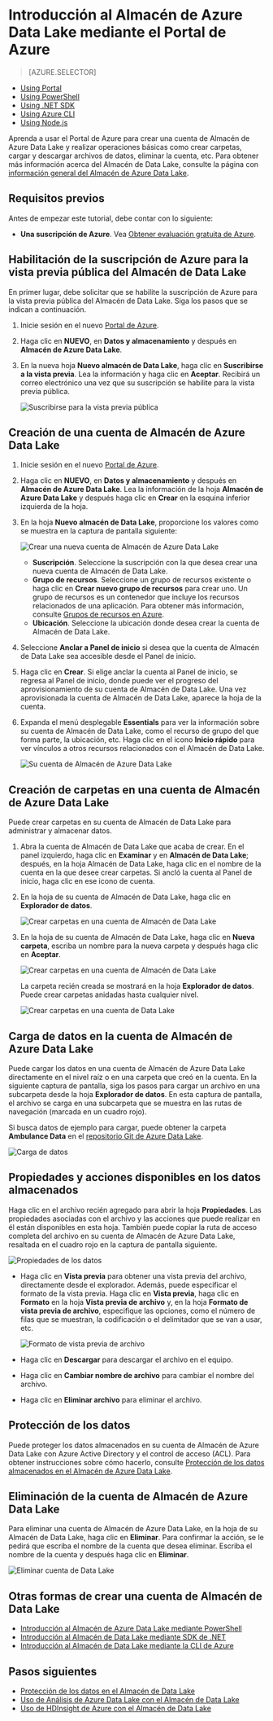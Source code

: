 <properties 
   pageTitle="Introducción al Almacén de Data Lake | Azure" 
   description="Use el portal para crear una cuenta de Almacén de Data Lake y realizar operaciones básicas en Almacén de Data Lake" 
   services="data-lake-store" 
   documentationCenter="" 
   authors="nitinme" 
   manager="paulettm" 
   editor="cgronlun"/>
 
<tags
   ms.service="data-lake-store"
   ms.devlang="na"
   ms.topic="hero-article"
   ms.tgt_pltfrm="na"
   ms.workload="big-data" 
   ms.date="01/04/2016"
   ms.author="nitinme"/>

# Introducción al Almacén de Azure Data Lake mediante el Portal de Azure

> [AZURE.SELECTOR]
- [Using Portal](data-lake-store-get-started-portal.md)
- [Using PowerShell](data-lake-store-get-started-powershell.md)
- [Using .NET SDK](data-lake-store-get-started-net-sdk.md)
- [Using Azure CLI](data-lake-store-get-started-cli.md)
- [Using Node.js](data-lake-store-manage-use-nodejs.md)

Aprenda a usar el Portal de Azure para crear una cuenta de Almacén de Azure Data Lake y realizar operaciones básicas como crear carpetas, cargar y descargar archivos de datos, eliminar la cuenta, etc. Para obtener más información acerca del Almacén de Data Lake, consulte la página con [información general del Almacén de Azure Data Lake](data-lake-store-overview.md).

## Requisitos previos

Antes de empezar este tutorial, debe contar con lo siguiente:

- **Una suscripción de Azure**. Vea [Obtener evaluación gratuita de Azure](https://azure.microsoft.com/pricing/free-trial/).

## <a name="signup"></a>Habilitación de la suscripción de Azure para la vista previa pública del Almacén de Data Lake

En primer lugar, debe solicitar que se habilite la suscripción de Azure para la vista previa pública del Almacén de Data Lake. Siga los pasos que se indican a continuación.

1. Inicie sesión en el nuevo [Portal de Azure](https://portal.azure.com).
2. Haga clic en **NUEVO**, en **Datos y almacenamiento** y después en **Almacén de Azure Data Lake**.
3. En la nueva hoja **Nuevo almacén de Data Lake**, haga clic en **Suscribirse a la vista previa**. Lea la información y haga clic en **Aceptar**. Recibirá un correo electrónico una vez que su suscripción se habilite para la vista previa pública.

	![Suscribirse para la vista previa pública](./media/data-lake-store-get-started-portal/preview-signup.png "Crear una nueva cuenta de Azure Data Lake")

## Creación de una cuenta de Almacén de Azure Data Lake

1. Inicie sesión en el nuevo [Portal de Azure](https://portal.azure.com).

2. Haga clic en **NUEVO**, en **Datos y almacenamiento** y después en **Almacén de Azure Data Lake**. Lea la información de la hoja **Almacén de Azure Data Lake** y después haga clic en **Crear** en la esquina inferior izquierda de la hoja.

3. En la hoja **Nuevo almacén de Data Lake**, proporcione los valores como se muestra en la captura de pantalla siguiente:

	![Crear una nueva cuenta de Almacén de Azure Data Lake](./media/data-lake-store-get-started-portal/ADL.Create.New.Account.png "Crear una nueva cuenta de Azure Data Lake")

	- **Suscripción**. Seleccione la suscripción con la que desea crear una nueva cuenta de Almacén de Data Lake.
	- **Grupo de recursos**. Seleccione un grupo de recursos existente o haga clic en **Crear nuevo grupo de recursos** para crear uno. Un grupo de recursos es un contenedor que incluye los recursos relacionados de una aplicación. Para obtener más información, consulte [Grupos de recursos en Azure](resource-group-overview.md#resource-groups).
	- **Ubicación**. Seleccione la ubicación donde desea crear la cuenta de Almacén de Data Lake.

4. Seleccione **Anclar a Panel de inicio** si desea que la cuenta de Almacén de Data Lake sea accesible desde el Panel de inicio.

5. Haga clic en **Crear**. Si elige anclar la cuenta al Panel de inicio, se regresa al Panel de inicio, donde puede ver el progreso del aprovisionamiento de su cuenta de Almacén de Data Lake. Una vez aprovisionada la cuenta de Almacén de Data Lake, aparece la hoja de la cuenta.

6. Expanda el menú desplegable **Essentials** para ver la información sobre su cuenta de Almacén de Data Lake, como el recurso de grupo del que forma parte, la ubicación, etc. Haga clic en el icono **Inicio rápido** para ver vínculos a otros recursos relacionados con el Almacén de Data Lake.

	![Su cuenta de Almacén de Azure Data Lake](./media/data-lake-store-get-started-portal/ADL.Account.QuickStart.png "Su cuenta de Azure Data Lake")

## <a name="createfolder"></a>Creación de carpetas en una cuenta de Almacén de Azure Data Lake

Puede crear carpetas en su cuenta de Almacén de Data Lake para administrar y almacenar datos.

1. Abra la cuenta de Almacén de Data Lake que acaba de crear. En el panel izquierdo, haga clic en **Examinar** y en **Almacén de Data Lake**; después, en la hoja Almacén de Data Lake, haga clic en el nombre de la cuenta en la que desee crear carpetas. Si ancló la cuenta al Panel de inicio, haga clic en ese icono de cuenta.

2. En la hoja de su cuenta de Almacén de Data Lake, haga clic en **Explorador de datos**.

	![Crear carpetas en una cuenta de Almacén de Data Lake](./media/data-lake-store-get-started-portal/ADL.Create.Folder.png "Crear carpetas en una cuenta de Almacén de Data Lake")

3. En la hoja de su cuenta de Almacén de Data Lake, haga clic en **Nueva carpeta**, escriba un nombre para la nueva carpeta y después haga clic en **Aceptar**.
	
	![Crear carpetas en una cuenta de Almacén de Data Lake](./media/data-lake-store-get-started-portal/ADL.Folder.Name.png "Crear carpetas en una cuenta de Almacén de Data Lake")
	
	La carpeta recién creada se mostrará en la hoja **Explorador de datos**. Puede crear carpetas anidadas hasta cualquier nivel.

	![Crear carpetas en una cuenta de Data Lake](./media/data-lake-store-get-started-portal/ADL.New.Directory.png "Crear carpetas en una cuenta de Data Lake")


## <a name="uploaddata"></a>Carga de datos en la cuenta de Almacén de Azure Data Lake

Puede cargar los datos en una cuenta de Almacén de Azure Data Lake directamente en el nivel raíz o en una carpeta que creó en la cuenta. En la siguiente captura de pantalla, siga los pasos para cargar un archivo en una subcarpeta desde la hoja **Explorador de datos**. En esta captura de pantalla, el archivo se carga en una subcarpeta que se muestra en las rutas de navegación (marcada en un cuadro rojo).

Si busca datos de ejemplo para cargar, puede obtener la carpeta **Ambulance Data** en el [repositorio Git de Azure Data Lake](https://github.com/MicrosoftBigData/usql/tree/master/Examples/Samples/Data/AmbulanceData).

![Carga de datos](./media/data-lake-store-get-started-portal/ADL.New.Upload.File.png "Carga de datos")


## <a name="properties"></a>Propiedades y acciones disponibles en los datos almacenados

Haga clic en el archivo recién agregado para abrir la hoja **Propiedades**. Las propiedades asociadas con el archivo y las acciones que puede realizar en él están disponibles en esta hoja. También puede copiar la ruta de acceso completa del archivo en su cuenta de Almacén de Azure Data Lake, resaltada en el cuadro rojo en la captura de pantalla siguiente.

![Propiedades de los datos](./media/data-lake-store-get-started-portal/ADL.File.Properties.png "Propiedades de los datos")

* Haga clic en **Vista previa** para obtener una vista previa del archivo, directamente desde el explorador. Además, puede especificar el formato de la vista previa. Haga clic en **Vista previa**, haga clic en **Formato** en la hoja **Vista previa de archivo** y, en la hoja **Formato de vista previa de archivo**, especifique las opciones, como el número de filas que se muestran, la codificación o el delimitador que se van a usar, etc.

  ![Formato de vista previa de archivo](./media/data-lake-store-get-started-portal/ADL.File.Preview.png "Formato de vista previa de archivo")

* Haga clic en **Descargar** para descargar el archivo en el equipo.

* Haga clic en **Cambiar nombre de archivo** para cambiar el nombre del archivo.

* Haga clic en **Eliminar archivo** para eliminar el archivo.


## Protección de los datos

Puede proteger los datos almacenados en su cuenta de Almacén de Azure Data Lake con Azure Active Directory y el control de acceso (ACL). Para obtener instrucciones sobre cómo hacerlo, consulte [Protección de los datos almacenados en el Almacén de Azure Data Lake](data-lake-store-secure-data.md).


## Eliminación de la cuenta de Almacén de Azure Data Lake

Para eliminar una cuenta de Almacén de Azure Data Lake, en la hoja de su Almacén de Data Lake, haga clic en **Eliminar**. Para confirmar la acción, se le pedirá que escriba el nombre de la cuenta que desea eliminar. Escriba el nombre de la cuenta y después haga clic en **Eliminar**.

![Eliminar cuenta de Data Lake](./media/data-lake-store-get-started-portal/ADL.Delete.Account.png "Eliminar cuenta de Data Lake")

## Otras formas de crear una cuenta de Almacén de Data Lake

- [Introducción al Almacén de Azure Data Lake mediante PowerShell](data-lake-store-get-started-powershell.md)
- [Introducción al Almacén de Data Lake mediante SDK de .NET](data-lake-store-get-started-net-sdk.md)
- [Introducción al Almacén de Data Lake mediante la CLI de Azure](data-lake-store-get-started-cli.md)


## Pasos siguientes

- [Protección de los datos en el Almacén de Data Lake](data-lake-store-secure-data.md)
- [Uso de Análisis de Azure Data Lake con el Almacén de Data Lake](data-lake-analytics-get-started-portal.md)
- [Uso de HDInsight de Azure con el Almacén de Data Lake](data-lake-store-hdinsight-hadoop-use-portal.md)

<!---HONumber=AcomDC_0211_2016-->